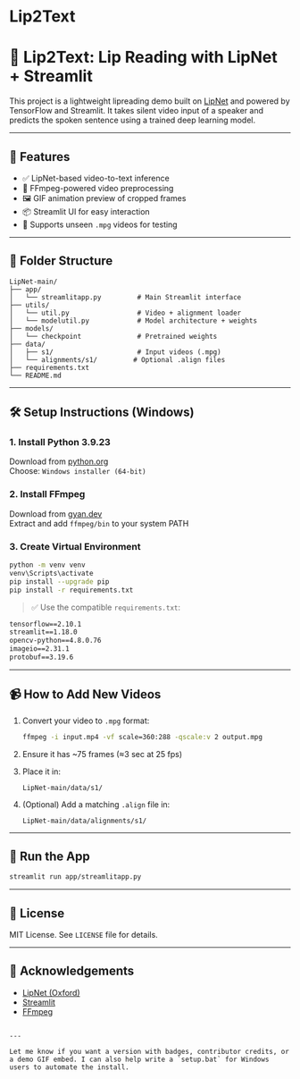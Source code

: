 # Lip2Text


# 🧠 Lip2Text: Lip Reading with LipNet + Streamlit

This project is a lightweight lipreading demo built on [LipNet](https://github.com/oxford-cs/LipNet) and powered by TensorFlow and Streamlit. It takes silent video input of a speaker and predicts the spoken sentence using a trained deep learning model.

---

## 🚀 Features

- ✅ LipNet-based video-to-text inference
- 🎥 FFmpeg-powered video preprocessing
- 🖼️ GIF animation preview of cropped frames
- 📦 Streamlit UI for easy interaction
- 🧪 Supports unseen `.mpg` videos for testing

---

## 📁 Folder Structure

```
LipNet-main/
├── app/
│   └── streamlitapp.py         # Main Streamlit interface
├── utils/
│   └── util.py                 # Video + alignment loader
│   └── modelutil.py            # Model architecture + weights
├── models/
│   └── checkpoint              # Pretrained weights
├── data/
│   ├── s1/                     # Input videos (.mpg)
│   └── alignments/s1/         # Optional .align files
├── requirements.txt
└── README.md
```

---

## 🛠️ Setup Instructions (Windows)

### 1. Install Python 3.9.23
Download from [python.org](https://www.python.org/downloads/release/python-3923/)  
Choose: `Windows installer (64-bit)`

### 2. Install FFmpeg
Download from [gyan.dev](https://www.gyan.dev/ffmpeg/builds/)  
Extract and add `ffmpeg/bin` to your system PATH

### 3. Create Virtual Environment

```bash
python -m venv venv
venv\Scripts\activate
pip install --upgrade pip
pip install -r requirements.txt
```

> ✅ Use the compatible `requirements.txt`:
```txt
tensorflow==2.10.1
streamlit==1.18.0
opencv-python==4.8.0.76
imageio==2.31.1
protobuf==3.19.6
```

---

## 📹 How to Add New Videos

1. Convert your video to `.mpg` format:
   ```bash
   ffmpeg -i input.mp4 -vf scale=360:288 -qscale:v 2 output.mpg
   ```

2. Ensure it has ~75 frames (≈3 sec at 25 fps)

3. Place it in:
   ```
   LipNet-main/data/s1/
   ```

4. (Optional) Add a matching `.align` file in:
   ```
   LipNet-main/data/alignments/s1/
   ```

---

## 🧪 Run the App

```bash
streamlit run app/streamlitapp.py
```

---

## 📜 License

MIT License. See `LICENSE` file for details.

---

## 🙌 Acknowledgements

- [LipNet (Oxford)](https://github.com/oxford-cs/LipNet)
- [Streamlit](https://streamlit.io/)
- [FFmpeg](https://ffmpeg.org/)
```

---

Let me know if you want a version with badges, contributor credits, or a demo GIF embed. I can also help write a `setup.bat` for Windows users to automate the install.

